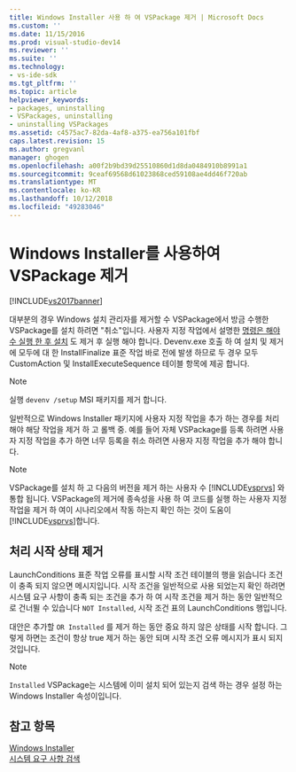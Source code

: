 ```yaml
---
title: Windows Installer 사용 하 여 VSPackage 제거 | Microsoft Docs
ms.custom: ''
ms.date: 11/15/2016
ms.prod: visual-studio-dev14
ms.reviewer: ''
ms.suite: ''
ms.technology:
- vs-ide-sdk
ms.tgt_pltfrm: ''
ms.topic: article
helpviewer_keywords:
- packages, uninstalling
- VSPackages, uninstalling
- uninstalling VSPackages
ms.assetid: c4575ac7-82da-4af8-a375-ea756a101fbf
caps.latest.revision: 15
ms.author: gregvanl
manager: ghogen
ms.openlocfilehash: a00f2b9bd39d25510860d1d8da0484910b8991a1
ms.sourcegitcommit: 9ceaf69568d61023868ced59108ae4dd46f720ab
ms.translationtype: MT
ms.contentlocale: ko-KR
ms.lasthandoff: 10/12/2018
ms.locfileid: "49283046"
---
```

# <a name="uninstalling-a-vspackage-with-windows-installer"></a>Windows Installer를 사용하여 VSPackage 제거
[!INCLUDE[vs2017banner](../../includes/vs2017banner.md)]

대부분의 경우 Windows 설치 관리자를 제거할 수 VSPackage에서 방금 수행한 VSPackage를 설치 하려면 "취소"입니다. 사용자 지정 작업에서 설명한 [명령은 해야 수 실행 한 후 설치](../../extensibility/internals/commands-that-must-be-run-after-installation.md) 도 제거 후 실행 해야 합니다. Devenv.exe 호출 하 여 설치 및 제거에 모두에 대 한 InstallFinalize 표준 작업 바로 전에 발생 하므로 두 경우 모두 CustomAction 및 InstallExecuteSequence 테이블 항목에 제공 합니다.  
  
> [!NOTE]
>  실행 `devenv /setup` MSI 패키지를 제거 합니다.  
  
 일반적으로 Windows Installer 패키지에 사용자 지정 작업을 추가 하는 경우를 처리 해야 해당 작업을 제거 하 고 롤백 중. 예를 들어 자체 VSPackage를 등록 하려면 사용자 지정 작업을 추가 하면 너무 등록을 취소 하려면 사용자 지정 작업을 추가 해야 합니다.  
  
> [!NOTE]
>  VSPackage를 설치 하 고 다음의 버전을 제거 하는 사용자 수 [!INCLUDE[vsprvs](../../includes/vsprvs-md.md)] 와 통합 됩니다. VSPackage의 제거에 종속성을 사용 하 여 코드를 실행 하는 사용자 지정 작업을 제거 하 여이 시나리오에서 작동 하는지 확인 하는 것이 도움이 [!INCLUDE[vsprvs](../../includes/vsprvs-md.md)]합니다.  
  
## <a name="handling-launch-conditions-at-uninstall-time"></a>처리 시작 상태 제거  
 LaunchConditions 표준 작업 오류를 표시할 시작 조건 테이블의 행을 읽습니다 조건이 충족 되지 않으면 메시지입니다. 시작 조건을 일반적으로 사용 되었는지 확인 하려면 시스템 요구 사항이 충족 되는 조건을 추가 하 여 시작 조건을 제거 하는 동안 일반적으로 건너뛸 수 있습니다 `NOT Installed`, 시작 조건 표의 LaunchConditions 행입니다.  
  
 대안은 추가할 `OR Installed` 를 제거 하는 동안 중요 하지 않은 상태를 시작 합니다. 그렇게 하면는 조건이 항상 true 제거 하는 동안 되며 시작 조건 오류 메시지가 표시 되지 것입니다.  
  
> [!NOTE]
>  `Installed` VSPackage는 시스템에 이미 설치 되어 있는지 검색 하는 경우 설정 하는 Windows Installer 속성이입니다.  
  
## <a name="see-also"></a>참고 항목  
 [Windows Installer](http://msdn.microsoft.com/en-us/187d8965-c79d-4ecb-8689-10930fa8b3b5)   
 [시스템 요구 사항 검색](../../extensibility/internals/detecting-system-requirements.md)

